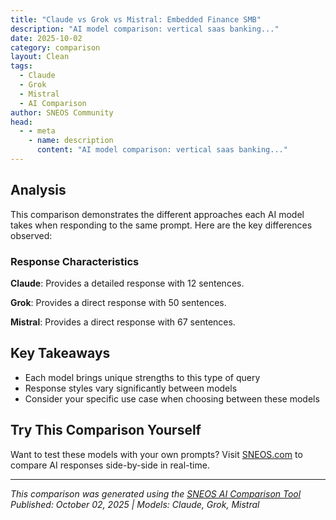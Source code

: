 ```yaml
---
title: "Claude vs Grok vs Mistral: Embedded Finance SMB"
description: "AI model comparison: vertical saas banking..."
date: 2025-10-02
category: comparison
layout: Clean
tags:
  - Claude
  - Grok
  - Mistral
  - AI Comparison
author: SNEOS Community
head:
  - - meta
    - name: description
      content: "AI model comparison: vertical saas banking..."
---
```


<ChatComparison
  title="Claude vs Grok vs Mistral: Embedded Finance SMB"
  prompt="vertical saas banking"
  :responses='{
    "Claude": "Vertical SaaS in banking refers to software solutions designed specifically for particular banking niches or specialized financial services sectors. Here\u0027s an overview:\n\n## What is Vertical Banking SaaS?\n\nUnlike horizontal SaaS (broad solutions for many industries), vertical banking SaaS focuses on:\n- **Specific banking segments** (community banks, credit unions, fintech startups)\n- **Specialized use cases** (lending, compliance, wealth management)\n- **Niche customer types** (small business banking, agricultural lending)\n\n## Key Vertical Banking SaaS Categories\n\n### 1. **Community \u0026 Regional Banks**\n- Core banking platforms for smaller institutions\n- Loan origination and management\n- Customer relationship management (CRM)\n- Regulatory compliance tools\n\n### 2. **Credit Unions**\n- Member-focused banking solutions\n- Cooperative-specific features\n- Community engagement tools\n\n### 3. **Fintech Enablement**\n- Banking-as-a-Service (BaaS) platforms\n- API-first solutions\n- Embedded finance tools\n- Digital wallet infrastructure\n\n### 4. **Specialized Lending**\n- Commercial real estate lending\n- Equipment financing\n- Agricultural loans\n- Small business lending platforms\n\n### 5. **Wealth Management**\n- Portfolio management systems\n- Financial planning tools\n- Robo-advisory platforms\n- Client reporting solutions\n\n## Advantages of Vertical Banking SaaS\n\n### **For Providers:**\n- Higher customer lifetime value\n- Deeper domain expertise\n- Premium pricing potential\n- Stronger customer relationships\n- Network effects within verticals\n\n### **For Banks:**\n- Industry-specific features\n- Faster implementation\n- Lower customization costs\n- Specialized support\n- Compliance built-in\n\n## Notable Examples\n\n- **nCino** - Commercial lending platform\n- **Mambu** - Core banking for digital banks\n- **Backbase** - Digital banking platform\n- **Finastra** - Various banking verticals\n- **Temenos** - Core banking solutions\n- **Blend** - Mortgage and consumer lending\n\n## Market Opportunities\n\n### **Emerging Verticals:**\n- ESG/Sustainable banking\n- Crypto/Digital asset banking\n- Cross-border payments\n- Embedded finance\n- Open banking solutions\n\n### **Underserved Segments:**\n- Rural banks\n- Minority depository institutions\n- Islamic banking\n- Agricultural finance\n- Small business banking\n\n## Key Success Factors\n\n1. **Deep Industry Knowledge**\n   - Understand regulatory requirements\n   - Know operational workflows\n   - Grasp customer pain points\n\n2. **Compliance-First Design**\n   - Built-in regulatory features\n   - Audit trails and reporting\n   - Security standards (SOC 2, PCI DSS)\n\n3. **Integration Capabilities**\n   - API-first architecture\n   - Legacy system compatibility\n   - Third-party integrations\n\n4. **Scalability**\n   - Handle transaction volumes\n   - Multi-tenant architecture\n   - Performance optimization\n\n## Challenges\n\n- **Regulatory Complexity** - Banking regulations vary by region and change frequently\n- **Long Sales Cycles** - Banks are conservative buyers with lengthy procurement processes\n- **Security Requirements** - Extremely high security and compliance standards\n- **Customer Switching Costs** - Banks reluctant to change core systems\n- **Capital Requirements** - Often need significant upfront investment\n\n## Investment Trends\n\nThe vertical banking SaaS market is attractive to investors because:\n- **Recurring Revenue** - Sticky, predictable business model\n- **Market Expansion** - Digital transformation in banking\n- **High Barriers to Entry** - Regulatory knowledge and relationships\n- **Premium Valuations** - Specialized expertise commands higher multiples\n\nWould you like me to dive deeper into any specific aspect of vertical banking SaaS, such as particular market segments, technical architecture, or go-to-market strategies?",
    "Grok": "Vertical SaaS (Software as a Service) in banking refers to cloud-based software solutions specifically designed to address the unique needs of the banking and financial services industry. Unlike horizontal SaaS, which offers generic solutions across multiple industries (e.g., CRM or accounting software like Salesforce or QuickBooks), vertical SaaS focuses on niche, industry-specific challenges and workflows.\n\nIn the context of banking, vertical SaaS platforms provide tailored tools and services to financial institutions such as retail banks, credit unions, investment banks, or fintech companies. These solutions often focus on areas like regulatory compliance, customer onboarding, loan origination, risk management, payments processing, or core banking operations.\n\n### Key Features of Vertical SaaS in Banking\n1. **Industry-Specific Functionality**: These platforms are built with banking regulations, compliance requirements, and workflows in mind (e.g., KYC/AML compliance, GDPR, or PCI DSS for payments).\n2. **Scalability**: Cloud-based solutions allow banks to scale operations without significant infrastructure investments.\n3. **Integration**: Many vertical SaaS platforms integrate with existing core banking systems, APIs, or third-party fintech tools.\n4. **Cost Efficiency**: Subscription-based models reduce upfront costs compared to traditional on-premise software.\n5. **Specialized Use Cases**: Solutions may focus on specific banking niches like mortgage lending, wealth management, or digital banking for retail customers.\n\n### Examples of Vertical SaaS in Banking\n1. **nCino**: A cloud-based platform for loan origination, customer relationship management, and workflow automation, tailored for banks and credit unions.\n2. **Temenos**: Provides SaaS solutions for core banking, digital banking, and payments, often used by smaller banks and fintechs to modernize operations.\n3. **Q2 Holdings**: Offers digital banking platforms for retail banking, including mobile apps, online banking, and customer engagement tools.\n4. **Mambu**: A SaaS core banking platform that enables banks and fintechs to build and launch financial products quickly.\n5. **Thought Machine (Vault)**: A cloud-native core banking system designed to replace legacy systems with modern, flexible infrastructure.\n\n### Benefits for Banking\n- **Digital Transformation**: Helps traditional banks modernize and compete with fintech startups by adopting agile, cloud-based systems.\n- **Regulatory Compliance**: Built-in features to adhere to strict banking regulations, reducing risk of fines or legal issues.\n- **Customer Experience**: Enhances digital touchpoints for customers through mobile banking apps, personalized services, and faster onboarding.\n- **Operational Efficiency**: Automates repetitive tasks like loan processing or fraud detection, reducing manual errors and costs.\n\n### Challenges\n- **Data Security**: Banking deals with sensitive data, so SaaS providers must ensure robust cybersecurity and compliance with data protection laws.\n- **Integration with Legacy Systems**: Many banks still rely on outdated core systems, which may not easily integrate with modern SaaS platforms.\n- **Vendor Lock-In**: Dependence on a single SaaS provider can create risks if the vendor raises prices or fails to meet evolving needs.\n- **Customization Limitations**: Vertical SaaS may not fully meet the unique needs of every bank, requiring additional customization.\n\n### Trends in Vertical SaaS for Banking\n1. **Embedded Finance**: SaaS platforms are enabling non-financial companies to offer banking services (e.g., payments or loans) through APIs, powered by platforms like Banking-as-a-Service (BaaS).\n2. **AI and Machine Learning**: Integration of AI for fraud detection, credit scoring, and personalized customer experiences.\n3. **Open Banking**: SaaS tools are facilitating API-driven data sharing between banks and third-party providers to enhance innovation.\n4. **Sustainability Focus**: Some SaaS platforms are helping banks track and report on ESG (Environmental, Social, Governance) metrics to meet regulatory and customer demands.\n\nVertical SaaS in banking is a growing sector as financial institutions increasingly adopt cloud technology to stay competitive, reduce costs, and meet the demands of a digital-first world. If you\u0027re looking for specific recommendations or deeper insights into a particular aspect (e.g., a specific platform or use case), feel free to ask!",
    "Mistral": "Vertical SaaS (Software as a Service) in the banking industry refers to cloud-based software solutions tailored specifically for the banking sector. These solutions are designed to address the unique needs and challenges faced by banks and financial institutions. Here are some key aspects and examples of vertical SaaS in banking:\n\n### Key Aspects of Vertical SaaS in Banking\n\n1. **Regulatory Compliance**:\n   - Ensures that the software meets all relevant banking regulations and standards.\n   - Provides tools for compliance reporting and risk management.\n\n2. **Security**:\n   - Offers robust security features to protect sensitive financial data.\n   - Includes encryption, multi-factor authentication, and other security protocols.\n\n3. **Customer Relationship Management (CRM)**:\n   - Helps banks manage customer interactions and data.\n   - Provides tools for customer segmentation, marketing, and service.\n\n4. **Core Banking Systems**:\n   - Manages essential banking operations such as account management, transactions, and loan processing.\n   - Integrates with other banking systems for seamless operations.\n\n5. **Analytics and Reporting**:\n   - Offers advanced analytics and reporting tools to help banks make data-driven decisions.\n   - Provides insights into customer behavior, market trends, and operational efficiency.\n\n6. **Digital Banking**:\n   - Supports online and mobile banking platforms.\n   - Enhances customer experience through user-friendly interfaces and features.\n\n7. **Risk Management**:\n   - Provides tools for credit risk assessment, fraud detection, and risk mitigation.\n   - Helps banks manage and monitor risks in real-time.\n\n### Examples of Vertical SaaS in Banking\n\n1. **nCino**:\n   - A cloud-based banking platform that offers solutions for commercial lending, retail banking, and treasury management.\n   - Focuses on streamlining banking processes and improving customer experience.\n\n2. **Mambu**:\n   - A SaaS banking engine that provides core banking capabilities.\n   - Supports digital transformation and innovation in banking.\n\n3. **Temenos**:\n   - Offers a range of banking software solutions, including core banking, digital banking, and analytics.\n   - Provides cloud-based and on-premises options.\n\n4. **Finacle**:\n   - A comprehensive banking solution from Infosys that covers core banking, digital banking, and analytics.\n   - Supports banks in delivering personalized and seamless banking experiences.\n\n5. **Blend**:\n   - A digital lending platform that streamlines the mortgage and consumer lending processes.\n   - Enhances the borrower experience and improves operational efficiency.\n\n### Benefits of Vertical SaaS in Banking\n\n1. **Cost Efficiency**:\n   - Reduces the need for on-premises infrastructure and maintenance.\n   - Offers scalable solutions that can grow with the bank\u0027s needs.\n\n2. **Flexibility and Scalability**:\n   - Allows banks to quickly adapt to changing market conditions and customer demands.\n   - Provides the ability to scale operations up or down as needed.\n\n3. **Enhanced Customer Experience**:\n   - Offers modern, user-friendly interfaces and features.\n   - Improves customer satisfaction and loyalty.\n\n4. **Operational Efficiency**:\n   - Streamlines banking processes and reduces manual effort.\n   - Enhances productivity and reduces operational costs.\n\n5. **Innovation**:\n   - Provides access to the latest technologies and features.\n   - Supports continuous improvement and innovation in banking services.\n\n### Challenges and Considerations\n\n1. **Data Security**:\n   - Ensuring the security of sensitive financial data is paramount.\n   - Banks must carefully evaluate the security measures of SaaS providers.\n\n2. **Integration**:\n   - Ensuring seamless integration with existing banking systems and processes.\n   - Requires careful planning and execution.\n\n3. **Compliance**:\n   - Ensuring that the SaaS solution meets all relevant regulatory requirements.\n   - Regular audits and compliance checks are necessary.\n\n4. **Vendor Lock-In**:\n   - Banks must consider the potential risks of vendor lock-in.\n   - Evaluating the flexibility and portability of data is crucial.\n\nVertical SaaS in banking offers numerous benefits, but it also requires careful consideration of security, compliance, and integration challenges. By selecting the right SaaS solutions, banks can enhance their operational efficiency, improve customer experience, and drive innovation."
  }'
  published-date="11:28"
/>

## Analysis

This comparison demonstrates the different approaches each AI model takes when responding to the same prompt. Here are the key differences observed:

### Response Characteristics

**Claude**: Provides a detailed response with 12 sentences. 

**Grok**: Provides a direct response with 50 sentences. 

**Mistral**: Provides a direct response with 67 sentences. 

## Key Takeaways

- Each model brings unique strengths to this type of query
- Response styles vary significantly between models
- Consider your specific use case when choosing between these models

## Try This Comparison Yourself

Want to test these models with your own prompts? Visit [SNEOS.com](https://sneos.com) to compare AI responses side-by-side in real-time.

---

*This comparison was generated using the [SNEOS AI Comparison Tool](https://sneos.com)*
*Published: October 02, 2025 | Models: Claude, Grok, Mistral*
